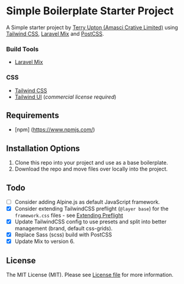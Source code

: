 # Simple Boilerplate Starter Project

A Simple starter project by [Terry Upton (Amasci Crative Limited)](https://www.amasci.co.uk) using [Tailwind CSS](https://tailwindcss.com/), [Laravel Mix](https://laravel-mix.com/)
and [PostCSS](https://postcss.org/).

### Build Tools

- [Laravel Mix](https://github.com/JeffreyWay/laravel-mix)

### CSS

- [Tailwind CSS](https://tailwindcss.com/)
- [Tailwind UI](https://tailwindui.com/) (*commercial license required*)

## Requirements

- [npm] (https://www.npmjs.com/)

## Installation Options

1. Clone this repo into your project and use as a base boilerplate.
2. Download the repo and move files over locally into the project.

## Todo

- [ ] Consider adding Alpine.js as default JavaScript framework.
- [x] Consider extending TailwindCSS preflight (`@layer base`) for the `framework.css` files - see [Extending Preflight](https://tailwindcss.com/docs/preflight)
- [x] Update TailwindCSS config to use presets and split into better management (brand, default css-grids).
- [x] Replace Sass (scss) build with PostCSS
- [x] Update Mix to version 6.

## License

The MIT License (MIT). Please see [License file](https://github.com/terryupton/boilerplate-craft/blob/master/LICENSE.md) for more information.
